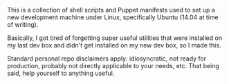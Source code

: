 This is a collection of shell scripts and Puppet manifests
used to set up a new development machine under Linux,
specifically Ubuntu (14.04 at time of writing).

Basically, I got tired of forgetting super useful utilities
that were installed on my last dev box and didn't get
installed on my new dev box, so I made this.

Standard personal repo disclaimers apply: idiosyncratic,
not ready for production, probably not directly applicable
to your needs, etc. That being said, help yourself to
anything useful.
